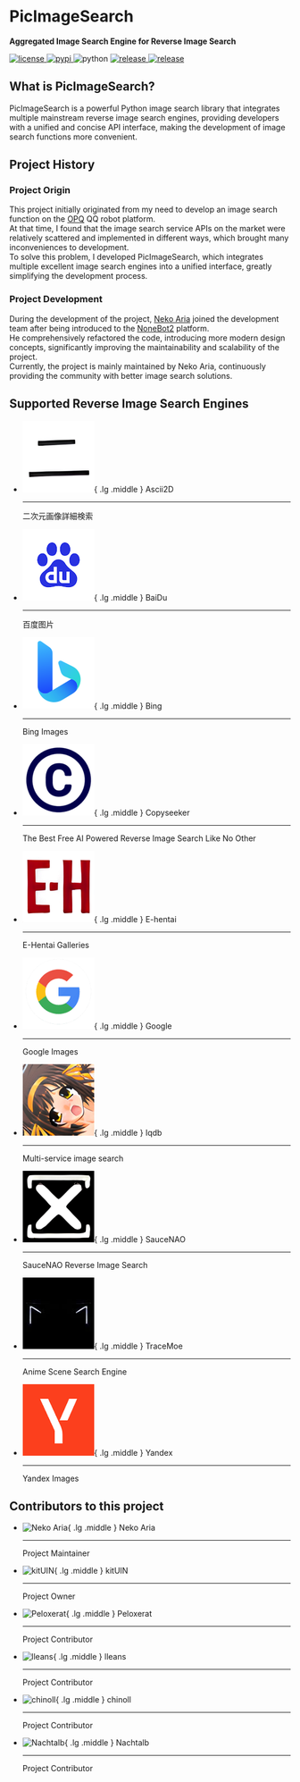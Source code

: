 # PicImageSearch

**Aggregated Image Search Engine for Reverse Image Search**

<a href="https://raw.githubusercontent.com/kitUIN/PicImageSearch/master/LICENSE">
<img
    src="https://img.shields.io/github/license/kitUIN/PicImageSearch"
    alt="license"
/>
</a>
<a href="https://pypi.python.org/pypi/PicImageSearch">
<img src="https://img.shields.io/pypi/v/PicImageSearch" alt="pypi"/>
</a>
<img src="https://img.shields.io/badge/python-3.9+-blue" alt="python"/>
<a href="https://github.com/kitUIN/PicImageSearch/releases">
<img
    src="https://img.shields.io/github/v/release/kitUIN/PicImageSearch"
    alt="release"
/>
</a>
<a href="https://github.com/kitUIN/PicImageSearch/issues">
<img
    src="https://img.shields.io/github/issues/kitUIN/PicImageSearch"
    alt="release"
/>
</a>

## What is PicImageSearch?

PicImageSearch is a powerful Python image search library that integrates multiple mainstream reverse image search engines, providing developers with a unified and concise API interface, making the development of image search functions more convenient.

## Project History

### Project Origin

This project initially originated from my need to develop an image search function on the [OPQ](https://github.com/opq-osc/OPQ) QQ robot platform.  
At that time, I found that the image search service APIs on the market were relatively scattered and implemented in different ways, which brought many inconveniences to development.  
To solve this problem, I developed PicImageSearch, which integrates multiple excellent image search engines into a unified interface, greatly simplifying the development process.

### Project Development

During the development of the project, [Neko Aria](https://github.com/NekoAria) joined the development team after being introduced to the [NoneBot2](https://github.com/nonebot/nonebot2) platform.  
He comprehensively refactored the code, introducing more modern design concepts, significantly improving the maintainability and scalability of the project.  
Currently, the project is mainly maintained by Neko Aria, continuously providing the community with better image search solutions.

## Supported Reverse Image Search Engines

<div class="grid cards" markdown>

- ![Ascii2D](images/ascii2d.png){ .lg .middle } Ascii2D

    ---

    二次元画像詳細検索

- ![BaiDu](images/baidu.png){ .lg .middle } BaiDu

    ---

    百度图片

- ![Bing](images/bing.png){ .lg .middle } Bing

    ---

    Bing Images

- ![Copyseeker](images/copyseeker.png){ .lg .middle } Copyseeker

    ---

    The Best Free AI Powered Reverse Image Search Like No Other

- ![E-hentai](images/e-hentai.png){ .lg .middle } E-hentai

    ---

    E-Hentai Galleries

- ![Google](images/google.png){ .lg .middle } Google

    ---

    Google Images

- ![Iqdb](images/iqdb.png){ .lg .middle } Iqdb

    ---

    Multi-service image search

- ![SauceNAO](images/saucenao.png){ .lg .middle } SauceNAO

    ---

    SauceNAO Reverse Image Search

- ![TraceMoe](images/tracemoe.png){ .lg .middle } TraceMoe

    ---

    Anime Scene Search Engine

- ![Yandex](images/yandex.png){ .lg .middle } Yandex

    ---

    Yandex Images

</div>

## Contributors to this project

<div class="grid cards" markdown>

- ![Neko Aria](https://github.com/NekoAria.png){ .lg .middle } Neko Aria

    ---

    Project Maintainer

- ![kitUIN](https://github.com/kitUIN.png){ .lg .middle } kitUIN

    ---

    Project Owner

- ![Peloxerat](https://github.com/Peloxerat.png){ .lg .middle } Peloxerat

    ---

    Project Contributor

- ![lleans](https://github.com/lleans.png){ .lg .middle } lleans

    ---

    Project Contributor

- ![chinoll](https://github.com/chinoll.png){ .lg .middle } chinoll

    ---

    Project Contributor

- ![Nachtalb](https://github.com/Nachtalb.png){ .lg .middle } Nachtalb

    ---

    Project Contributor

</div>
